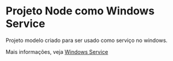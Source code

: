 # Projeto Node como Windows Service

Projeto modelo criado para ser usado como serviço no windows.

Mais informações, veja [Windows Service](https://github.com/lucaslimas/Helpers)
